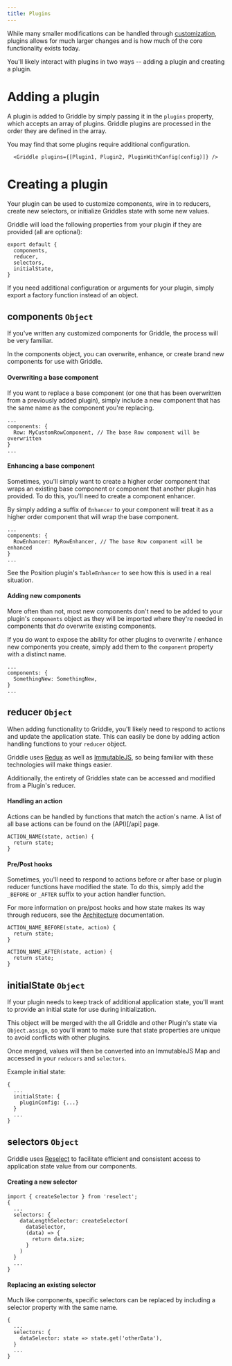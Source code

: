 ```yaml
---
title: Plugins
---
```

While many smaller modifications can be handled through [customization](../customization), plugins allows for much larger changes and is how much of the core functionality exists today.

You'll likely interact with plugins in two ways -- adding a plugin and creating a plugin.

# Adding a plugin

A plugin is added to Griddle by simply passing it in the `plugins` property, which accepts an array of plugins. Griddle plugins are processed in the order they are defined in the array.

You may find that some plugins require additional configuration.

```
  <Griddle plugins={[Plugin1, Plugin2, PluginWithConfig(config)]} />
```

# Creating a plugin

Your plugin can be used to customize components, wire in to reducers, create new selectors, or initialize Griddles state with some new values.

Griddle will load the following properties from your plugin if they are provided (all are optional):

```
export default {
  components,
  reducer,
  selectors,
  initialState,
}
```

If you need additional configuration or arguments for your plugin, simply export a factory function instead of an object.

## components `Object`

If you've written any customized components for Griddle, the process will be very familiar.

In the components object, you can overwrite, enhance, or create brand new components for use with Griddle.

#### Overwriting a base component

If you want to replace a base component (or one that has been overwritten from a previously added plugin), simply include a new component that has the same name as the component you're replacing.

```
...
components: {
  Row: MyCustomRowComponent, // The base Row component will be overwritten
}
...
```

#### Enhancing a base component

Sometimes, you'll simply want to create a higher order component that wraps an existing base component or component that another plugin has provided. To do this, you'll need to create a component enhancer.

By simply adding a suffix of `Enhancer` to your component will treat it as a higher order component that will wrap the base component.

```
...
components: {
  RowEnhancer: MyRowEnhancer, // The base Row component will be enhanced
}
...
```

See the Position plugin's `TableEnhancer` to see how this is used in a real situation.

#### Adding new components

More often than not, most new components don't need to be added to your plugin's `components` object as they will be imported where they're needed in components that *do* overwrite existing components.

If you do want to expose the ability for other plugins to overwrite / enhance new components you create, simply add them to the `component` property with a distinct name.

```
...
components: {
  SomethingNew: SomethingNew,
}
...
```

## reducer `Object`

When adding functionality to Griddle, you'll likely need to respond to actions and update the application state. This can easily be done by adding action handling functions to your `reducer` object.

Griddle uses [Redux](http://redux.js.org/) as well as [ImmutableJS](https://facebook.github.io/immutable-js/), so being familiar with these technologies will make things easier.

Additionally, the entirety of Griddles state can be accessed and modified from a Plugin's reducer.

#### Handling an action

Actions can be handled by functions that match the action's name. A list of all base actions can be found on the (API)[/api] page.
```
ACTION_NAME(state, action) {
  return state;
}
```

#### Pre/Post hooks

Sometimes, you'll need to respond to actions before or after base or plugin reducer functions have modified the state. To do this, simply add the `_BEFORE` or `_AFTER` suffix to your action handler function.

For more information on pre/post hooks and how state makes its way through reducers, see the [Architecture](../architecture/) documentation.

```
ACTION_NAME_BEFORE(state, action) {
  return state;
}

ACTION_NAME_AFTER(state, action) {
  return state;
}
```

## initialState `Object`

If your plugin needs to keep track of additional application state, you'll want to provide an initial state for use during initialization.

This object will be merged with the all Griddle and other Plugin's state via `Object.assign`, so you'll want to make sure that state properties are unique to avoid conflicts with other plugins.

Once merged, values will then be converted into an ImmutableJS Map and accessed in your `reducers` and `selectors`.

Example initial state:
```
{
  ...
  initialState: {
    pluginConfig: {...}
  }
  ...
}
```

## selectors `Object`

Griddle uses [Reselect](https://github.com/reactjs/reselect) to facilitate efficient and consistent access to application state value from our components.

#### Creating a new selector

```
import { createSelector } from 'reselect';
{
  ...
  selectors: {
    dataLengthSelector: createSelector(
      dataSelector,
      (data) => {
        return data.size;
      }
    )
  }
  ...
}
```

#### Replacing an existing selector

Much like components, specific selectors can be replaced by including a selector property with the same name.

```
{
  ...
  selectors: {
    dataSelector: state => state.get('otherData'),
  }
  ...
}
```
